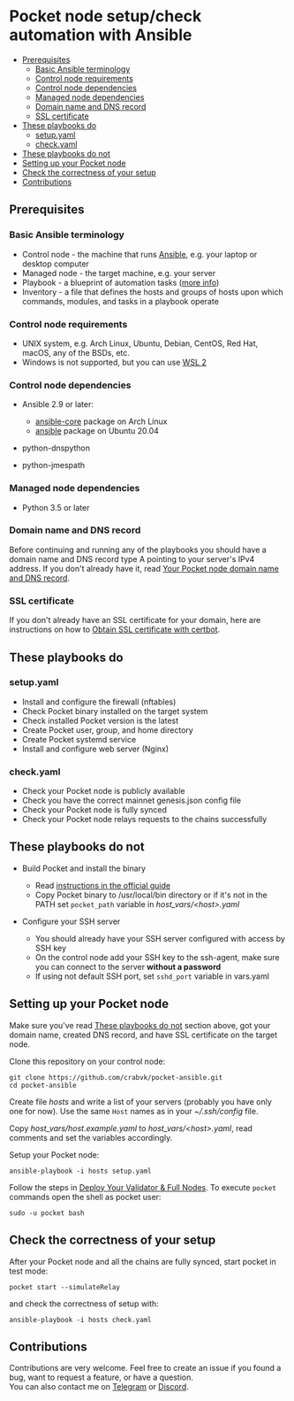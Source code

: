 # Pocket node setup/check automation with Ansible<!-- omit in toc -->

- [Prerequisites](#prerequisites)
  - [Basic Ansible terminology](#basic-ansible-terminology)
  - [Control node requirements](#control-node-requirements)
  - [Control node dependencies](#control-node-dependencies)
  - [Managed node dependencies](#managed-node-dependencies)
  - [Domain name and DNS record](#domain-name-and-dns-record)
  - [SSL certificate](#ssl-certificate)
- [These playbooks do](#these-playbooks-do)
  - [setup.yaml](#setupyaml)
  - [check.yaml](#checkyaml)
- [These playbooks do not](#these-playbooks-do-not)
- [Setting up your Pocket node](#setting-up-your-pocket-node)
- [Check the correctness of your setup](#check-the-correctness-of-your-setup)
- [Contributions](#contributions)

## Prerequisites

### Basic Ansible terminology

* Control node - the machine that runs [Ansible](https://docs.ansible.com/), e.g. your laptop or desktop computer
* Managed node - the target machine, e.g. your server
* Playbook - a blueprint of automation tasks ([more info](https://www.redhat.com/en/topics/automation/what-is-an-ansible-playbook))
* Inventory - a file that defines the hosts and groups of hosts upon which commands, modules, and tasks in a playbook operate

### Control node requirements

* UNIX system, e.g. Arch Linux, Ubuntu, Debian, CentOS, Red Hat, macOS, any of the BSDs, etc.
* Windows is not supported, but you can use [WSL 2](https://docs.microsoft.com/en-us/windows/wsl/install)

### Control node dependencies

* Ansible 2.9 or later:

    - [ansible-core](https://archlinux.org/packages/community/any/ansible-core/) package on Arch Linux
    - [ansible](https://packages.ubuntu.com/focal/ansible) package on Ubuntu 20.04

* python-dnspython
* python-jmespath

### Managed node dependencies

* Python 3.5 or later

### Domain name and DNS record

Before continuing and running any of the playbooks you should have a domain name and DNS record type A pointing to your server's IPv4 address.
If you don't already have it, read [Your Pocket node domain name and DNS record](docs/dns-record.md).

### SSL certificate

If you don't already have an SSL certificate for your domain, here are instructions on how to [Obtain SSL certificate with certbot](docs/certbot-certificate.md).

## These playbooks do

### setup.yaml

* Install and configure the firewall (nftables)
* Check Pocket binary installed on the target system
* Check installed Pocket version is the latest
* Create Pocket user, group, and home directory
* Create Pocket systemd service
* Install and configure web server (Nginx)

### check.yaml

* Check your Pocket node is publicly available
* Check you have the correct mainnet genesis.json config file
* Check your Pocket node is fully synced
* Check your Pocket node relays requests to the chains successfully

## These playbooks do not

* Build Pocket and install the binary

    - Read [instructions in the official guide](https://docs.pokt.network/home/paths/node-runner#software)
    - Copy Pocket binary to /usr/local/bin directory or if it's not in the PATH set `pocket_path` variable in *host_vars/&lt;host&gt;.yaml*

* Configure your SSH server

    - You should already have your SSH server configured with access by SSH key
    - On the control node add your SSH key to the ssh-agent, make sure you can connect to the server **without a password**
    - If using not default SSH port, set `sshd_port` variable in vars.yaml

## Setting up your Pocket node

Make sure you've read [These playbooks do not](#these-playbooks-do-not) section above, got your domain name, created DNS record, and have SSL certificate on the target node.

Clone this repository on your control node:

```shell
git clone https://github.com/crabvk/pocket-ansible.git
cd pocket-ansible
```

Create file *hosts* and write a list of your servers (probably you have only one for now). Use the same `Host` names as in your *~/.ssh/config* file.

Copy *host_vars/host.example.yaml* to *host_vars/&lt;host&gt;.yaml*, read comments and set the variables accordingly.

Setup your Pocket node:

```shell
ansible-playbook -i hosts setup.yaml
```

Follow the steps in [Deploy Your Validator & Full Nodes](https://docs.pokt.network/home/paths/node-runner#deploy-your-validator-and-full-nodes).
To execute `pocket` commands open the shell as pocket user:

```shell
sudo -u pocket bash
```

## Check the correctness of your setup

After your Pocket node and all the chains are fully synced, start pocket in test mode:

```shell
pocket start --simulateRelay
```

and check the correctness of setup with:

```shell
ansible-playbook -i hosts check.yaml
```

## Contributions

Contributions are very welcome.
Feel free to create an issue if you found a bug, want to request a feature, or have a question.  
You can also contact me on [Telegram](https://t.me/crabvk) or [Discord](https://discordapp.com/users/801675841397325834).
